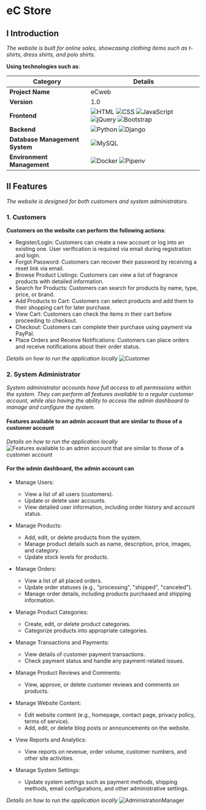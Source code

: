 # eC Store
## I Introduction
_The website is built for online sales, showcasing clothing items such as t-shirts, dress shirts, and polo shirts._

**Using technologies such as**:

| **Category**                    | **Details**                        |
|---------------------------------|------------------------------------|
| **Project Name**                | eCweb                              |
| **Version**                     | 1.0                                |
| **Frontend**                    | ![HTML](https://img.shields.io/badge/HTML5-E34F26?style=for-the-badge&logo=html5&logoColor=white) ![CSS](https://img.shields.io/badge/CSS3-1572B6?style=for-the-badge&logo=css3&logoColor=white) ![JavaScript](https://img.shields.io/badge/JavaScript-F7DF1E?style=for-the-badge&logo=javascript&logoColor=black) ![jQuery](https://img.shields.io/badge/jQuery-0769AD?style=for-the-badge&logo=jquery&logoColor=white) ![Bootstrap](https://img.shields.io/badge/Bootstrap-7952B3?style=for-the-badge&logo=bootstrap&logoColor=white)   | 
| **Backend**                     | ![Python](https://img.shields.io/badge/Python-3776AB?style=for-the-badge&logo=python&logoColor=white) ![Django](https://img.shields.io/badge/Django-092E20?style=for-the-badge&logo=django&logoColor=white)                  |
| **Database Management System**  | ![MySQL](https://img.shields.io/badge/MySQL-4479A1?style=for-the-badge&logo=mysql&logoColor=white)                              |
| **Environment Management**      | ![Docker](https://img.shields.io/badge/Docker-2496ED?style=for-the-badge&logo=docker&logoColor=white) ![Pipenv](https://img.shields.io/badge/Pipenv-FFD43B?style=for-the-badge&logo=pypi&logoColor=black)                     |
## II Features
_The website is designed for both customers and system administrators._
### 1. Customers

**Customers on the website can perform the following actions**:
- Register/Login: Customers can create a new account or log into an existing one. User verification is required via email during registration and login.
- Forgot Password: Customers can recover their password by receiving a reset link via email.
- Browse Product Listings: Customers can view a list of fragrance products with detailed information.
- Search for Products: Customers can search for products by name, type, price, or brand.
- Add Products to Cart: Customers can select products and add them to their shopping cart for later purchase.
- View Cart: Customers can check the items in their cart before proceeding to checkout.
- Checkout: Customers can complete their purchase using payment via PayPal.
- Place Orders and Receive Notifications: Customers can place orders and receive notifications about their order status.

_Details on how to run the application locally_
![Customer](https://github.com/trungryeh25/temp/blob/main/demo_eCommerce/readme/notAdmin.gif)

### 2. System Administrator

_System administrator accounts have full access to all permissions within the system. They can perform all features available to a regular customer account, while also having the ability to access the admin dashboard to manage and configure the system._

#### Features available to an admin account that are similar to those of a customer account
_Details on how to run the application locally_
![Features available to an admin account that are similar to those of a customer account](https://github.com/trungryeh25/temp/blob/main/demo_eCommerce/readme/AdminWStore.gif)

#### For the admin dashboard, the admin account can
- Manage Users:

  - View a list of all users (customers).
  - Update or delete user accounts.
  - View detailed user information, including order history and account status.
- Manage Products:

  - Add, edit, or delete products from the system.
  - Manage product details such as name, description, price, images, and category.
  - Update stock levels for products.
- Manage Orders:

  - View a list of all placed orders.
  - Update order statuses (e.g., "processing", "shipped", "canceled").
  - Manage order details, including products purchased and shipping information.
- Manage Product Categories:

  - Create, edit, or delete product categories.
  - Categorize products into appropriate categories.
- Manage Transactions and Payments:

  - View details of customer payment transactions.
  - Check payment status and handle any payment-related issues.
- Manage Product Reviews and Comments:

  - View, approve, or delete customer reviews and comments on products.
- Manage Website Content:

  - Edit website content (e.g., homepage, contact page, privacy policy, terms of service).
  - Add, edit, or delete blog posts or announcements on the website.
- View Reports and Analytics:

  - View reports on revenue, order volume, customer numbers, and other site activities.
- Manage System Settings:

  - Update system settings such as payment methods, shipping methods, email configurations, and other administrative settings.
  
 _Details on how to run the application locally_
![AdministrationManager](https://github.com/trungryeh25/temp/blob/main/demo_eCommerce/readme/AdministrationManager.gif)
